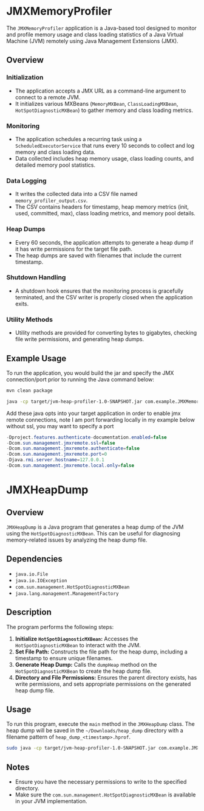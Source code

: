 # JMXMemoryProfiler

The `JMXMemoryProfiler` application is a Java-based tool designed to monitor and profile memory usage and class loading statistics of a Java Virtual Machine (JVM) remotely using Java Management Extensions (JMX).

## Overview

### Initialization

- The application accepts a JMX URL as a command-line argument to connect to a remote JVM.
- It initializes various MXBeans (`MemoryMXBean`, `ClassLoadingMXBean`, `HotSpotDiagnosticMXBean`) to gather memory and class loading metrics.

### Monitoring

- The application schedules a recurring task using a `ScheduledExecutorService` that runs every 10 seconds to collect and log memory and class loading data.
- Data collected includes heap memory usage, class loading counts, and detailed memory pool statistics.

### Data Logging

- It writes the collected data into a CSV file named `memory_profiler_output.csv`.
- The CSV contains headers for timestamp, heap memory metrics (init, used, committed, max), class loading metrics, and memory pool details.

### Heap Dumps

- Every 60 seconds, the application attempts to generate a heap dump if it has write permissions for the target file path.
- The heap dumps are saved with filenames that include the current timestamp.

### Shutdown Handling

- A shutdown hook ensures that the monitoring process is gracefully terminated, and the CSV writer is properly closed when the application exits.

### Utility Methods

- Utility methods are provided for converting bytes to gigabytes, checking file write permissions, and generating heap dumps.

## Example Usage

To run the application, you would build the jar and specify the JMX connection/port prior to running the Java command below:

```sh
mvn clean package

java -cp target/jvm-heap-profiler-1.0-SNAPSHOT.jar com.example.JMXMemoryProfiler service:jmx:rmi:///jndi/rmi://localhost:xxxxx/jmxrmi
```

Add these java opts into your target application in order to enable jmx remote connections, note I am port forwarding locally in my example below without ssl, you may want to specify a port
```java
-Dproject.features.authenticate-documentation.enabled=false 
-Dcom.sun.management.jmxremote.ssl=false 
-Dcom.sun.management.jmxremote.authenticate=false 
-Dcom.sun.management.jmxremote.port=0 
-Djava.rmi.server.hostname=127.0.0.1 
-Dcom.sun.management.jmxremote.local.only=false
```

# JMXHeapDump

## Overview
`JMXHeapDump` is a Java program that generates a heap dump of the JVM using the `HotSpotDiagnosticMXBean`. This can be useful for diagnosing memory-related issues by analyzing the heap dump file.

## Dependencies
- `java.io.File`
- `java.io.IOException`
- `com.sun.management.HotSpotDiagnosticMXBean`
- `java.lang.management.ManagementFactory`

## Description
The program performs the following steps:
1. **Initialize `HotSpotDiagnosticMXBean`:** Accesses the `HotSpotDiagnosticMXBean` to interact with the JVM.
2. **Set File Path:** Constructs the file path for the heap dump, including a timestamp to ensure unique filenames.
3. **Generate Heap Dump:** Calls the `dumpHeap` method on the `HotSpotDiagnosticMXBean` to create the heap dump file.
4. **Directory and File Permissions:** Ensures the parent directory exists, has write permissions, and sets appropriate permissions on the generated heap dump file.

## Usage
To run this program, execute the `main` method in the `JMXHeapDump` class. The heap dump will be saved in the `~/Downloads/heap_dump` directory with a filename pattern of `heap_dump_<timestamp>.hprof`.

```sh
sudo java -cp target/jvm-heap-profiler-1.0-SNAPSHOT.jar com.example.JMXHeapDump service:jmx:rmi:///jndi/rmi://localhost:xxxxx/jmxrmi
```

## Notes
- Ensure you have the necessary permissions to write to the specified directory.
- Make sure the `com.sun.management.HotSpotDiagnosticMXBean` is available in your JVM implementation.